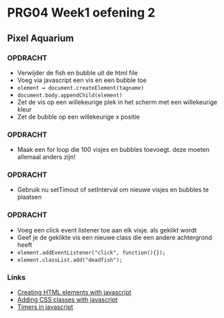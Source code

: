 # PRG04 Week1 oefening 2

## Pixel Aquarium

### OPDRACHT
- Verwijder de fish en bubble uit de html file
- Voeg via javascript een vis en een bubble toe
- `element = document.createElement(tagname)`
- `document.body.appendChild(element)`
- Zet de vis op een willekeurige plek in het scherm met een willekeurige kleur
- Zet de bubble op een willekeurige x positie

### OPDRACHT
- Maak een for loop die 100 visjes en bubbles toevoegt. deze moeten allemaal anders zijn!

### OPDRACHT
- Gebruik nu setTimout of setInterval om nieuwe visjes en bubbles te plaatsen

### OPDRACHT
- Voeg een click event listener toe aan elk visje. als geklikt wordt
- Geef je de geklikte vis een nieuwe class die een andere achtergrond heeft 
- `element.addEventListener("click", function(){});`
- `element.classList.add("deadfish");`

### Links
- [Creating HTML elements with javascript](https://developer.mozilla.org/en-US/docs/Web/API/Document/createElement)
- [Adding CSS classes with javascript](https://developer.mozilla.org/en/docs/Web/API/Element/classList)
- [Timers in javascript](https://developer.mozilla.org/en-US/Add-ons/Code_snippets/Timers)
